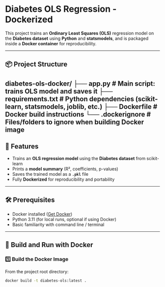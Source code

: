 # Diabetes OLS Regression - Dockerized

This project trains an **Ordinary Least Squares (OLS)** regression model on the **Diabetes dataset** using **Python** and **statsmodels**, and is packaged inside a **Docker container** for reproducibility.

---

## 📦 Project Structure

diabetes-ols-docker/
├── app.py # Main script: trains OLS model and saves it
├── requirements.txt # Python dependencies (scikit-learn, statsmodels, joblib, etc.)
├── Dockerfile # Docker build instructions
└── .dockerignore # Files/folders to ignore when building Docker image
---

## 🧪 Features

- Trains an **OLS regression model** using the **Diabetes dataset** from scikit-learn
- Prints a **model summary** (R², coefficients, p-values)
- Saves the trained model as a **`.pkl`** file
- Fully **Dockerized** for reproducibility and portability

---

## 🛠 Prerequisites

- Docker installed ([Get Docker](https://www.docker.com/get-started))
- Python 3.11 (for local runs, optional if using Docker)
- Basic familiarity with command line / terminal

---

## 🚀 Build and Run with Docker

### 1️⃣ Build the Docker Image

From the project root directory:

```bash
docker build -t diabetes-ols:latest .
